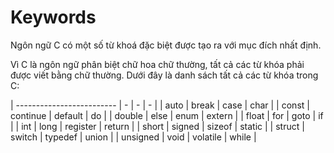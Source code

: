 # Keywords

Ngôn ngữ C có một số từ khoá đặc biệt được tạo ra với mục đích nhất định. 

Vì C là ngôn ngữ phân biệt chữ hoa chữ thường, tất cả các từ khóa phải được viết bằng chữ thường. Dưới đây là danh sách tất cả các từ khóa trong C:

| ------------------------- | - | - | - |
| auto | break |	case |	char |
| const | continue |	default |	do |
| double | else |	enum |	extern |
| float | for |	goto |	if |
| int | long |	register |	return |
| short | signed |	sizeof |	static |
| struct | switch |	typedef |	union |
| unsigned | void |	volatile |	while |
